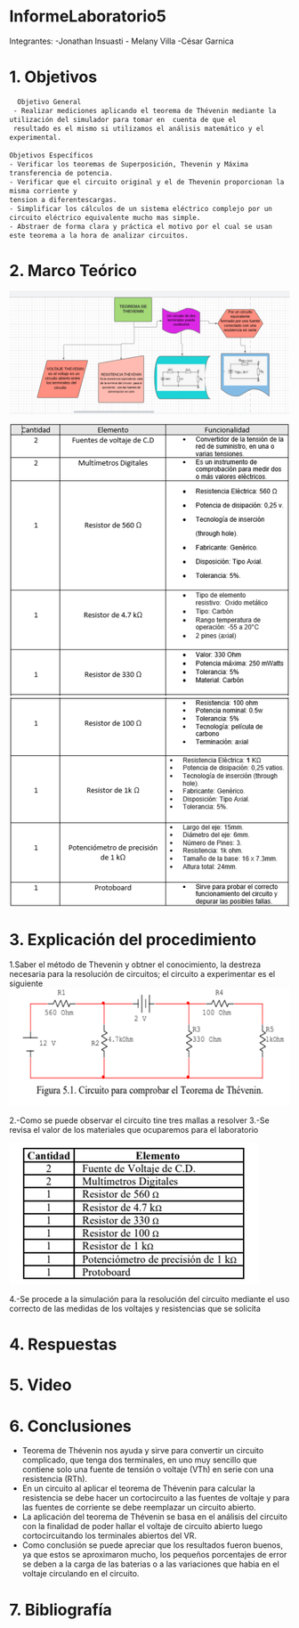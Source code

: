 # InformeLaboratorio5

Integrantes:  -Jonathan Insuasti - Melany  Villa -César Garnica 

# 1. Objetivos 
      Objetivo General
     - Realizar mediciones aplicando el teorema de Thévenin mediante la utilización del simulador para tomar en  cuenta de que el 
     resultado es el mismo si utilizamos el análisis matemático y el experimental.
    
    Objetivos Específicos
    - Verificar los teoremas de Superposición, Thevenin y Máxima transferencia de potencia.
    - Verificar que el circuito original y el de Thevenin proporcionan la misma corriente y 
    tension a diferentescargas. 
    - Simplificar los cálculos de un sistema eléctrico complejo por un circuito eléctrico equivalente mucho mas simple.
    - Abstraer de forma clara y práctica el motivo por el cual se usan este teorema a la hora de analizar circuitos. 
    
# 2. Marco Teórico

![](https://github.com/mjvilla1/ImagenesLab5/blob/main/Lab%205%20Teorema%20Thevenin.PNG)

![](https://github.com/mjvilla1/ImagenesLab5/blob/main/Tabla%20%235.PNG)
![](https://github.com/mjvilla1/ImagenesLab5/blob/main/Tabla%20%235.1.PNG)
# 3. Explicación  del procedimiento

1.Saber el método de Thevenin y obtner el conocimiento, la destreza necesaria para la resolución de circuitos; el circuito a experimentar es el siguiente 
![](https://github.com/mjvilla1/ImagenesLab5/blob/main/Circuito%20Thevenin.PNG)


2.-Como se puede observar el circuito tine tres mallas a resolver 
3.-Se revisa el valor de los materiales que ocuparemos para el laboratorio

![](https://github.com/mjvilla1/ImagenesLab5/blob/main/Materiales%20Thevenin.PNG)

4.-Se procede a la simulación para la resolución del circuito mediante el uso correcto de las medidas de los voltajes y resistencias que se solicita

#  4. Respuestas 


# 5. Video



# 6. Conclusiones

- Teorema de Thévenin nos ayuda y sirve para convertir un circuito complicado, que tenga dos terminales, 
en uno muy sencillo que contiene solo una fuente de tensión o voltaje (VTh) en serie con una resistencia (RTh).
- En un circuito al aplicar el teorema de Thévenin para calcular la resistencia se debe hacer un cortocircuito a las 
fuentes de voltaje y para las fuentes de corriente se debe reemplazar un circuito abierto. 
- La aplicación del teorema de Thévenin se basa en el análisis del circuito con la finalidad de poder hallar el voltaje 
de circuito abierto luego cortocircuitando los terminales abiertos del VR.
- Como conclusión se puede apreciar que los resultados fueron buenos, ya que estos se aproximaron mucho, los pequeños 
porcentajes de error se deben a la carga de las baterias o a las variaciones que habia en el voltaje circulando en el circuito.

# 7. Bibliografía 
